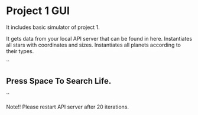 Project 1 GUI 
=================

It includes basic simulator of project 1.

It gets data from your local API server that can be found in here.
Instantiates all stars with coordinates and sizes.
Instantiates all planets according to their types.

``
## Press Space To Search Life.
``

Note!! Please restart API server after 20 iterations.
